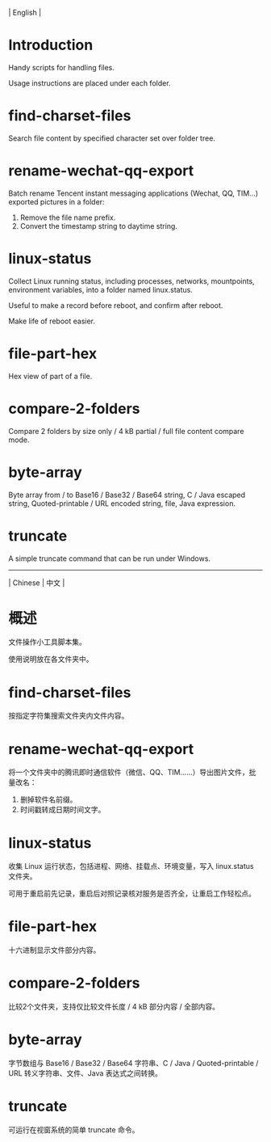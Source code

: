 | English |

# Introduction
Handy scripts for handling files.

Usage instructions are placed under each folder.

# find-charset-files
Search file content by specified character set over folder tree.

# rename-wechat-qq-export
Batch rename Tencent instant messaging applications (Wechat, QQ, TIM...) exported pictures in a folder:
1. Remove the file name prefix.
2. Convert the timestamp string to daytime string.

# linux-status
Collect Linux running status, including processes, networks, mountpoints, environment variables, into a folder named linux.status.

Useful to make a record before reboot, and confirm after reboot.

Make life of reboot easier.

# file-part-hex
Hex view of part of a file.

# compare-2-folders
Compare 2 folders by size only / 4 kB partial / full file content compare mode.

# byte-array
Byte array from / to Base16 / Base32 / Base64 string, C / Java escaped string, Quoted-printable / URL encoded string, file, Java expression.

# truncate
A simple truncate command that can be run under Windows.

- - - -

| Chinese | 中文 |

# 概述
文件操作小工具脚本集。

使用说明放在各文件夹中。

# find-charset-files
按指定字符集搜索文件夹内文件内容。

# rename-wechat-qq-export
将一个文件夹中的腾讯即时通信软件（微信、QQ、TIM……）导出图片文件，批量改名：
1. 删掉软件名前缀。
2. 时间戳转成日期时间文字。

# linux-status
收集 Linux 运行状态，包括进程、网络、挂载点、环境变量，写入 linux.status 文件夹。

可用于重启前先记录，重启后对照记录核对服务是否齐全，让重启工作轻松点。

# file-part-hex
十六进制显示文件部分内容。

# compare-2-folders
比较2个文件夹，支持仅比较文件长度 / 4 kB 部分内容 / 全部内容。

# byte-array
字节数组与 Base16 / Base32 / Base64 字符串、C / Java / Quoted-printable / URL 转义字符串、文件、Java 表达式之间转换。

# truncate
可运行在视窗系统的简单 truncate 命令。
